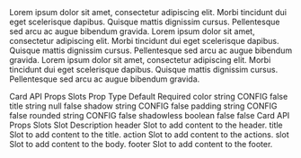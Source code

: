 <x-card>
    Lorem ipsum dolor sit amet, consectetur adipiscing elit. Morbi tincidunt dui eget scelerisque dapibus.
    Quisque mattis dignissim cursus. Pellentesque sed arcu ac augue bibendum gravida.
</x-card>
 
<x-card title="Lorem Ipsum is simply!">
    Lorem ipsum dolor sit amet, consectetur adipiscing elit. Morbi tincidunt dui eget scelerisque dapibus.
    Quisque mattis dignissim cursus. Pellentesque sed arcu ac augue bibendum gravida.
</x-card>
 
<x-card title="Lorem Ipsum is simply!" borderless>
    Lorem ipsum dolor sit amet, consectetur adipiscing elit. Morbi tincidunt dui eget scelerisque dapibus.
    Quisque mattis dignissim cursus. Pellentesque sed arcu ac augue bibendum gravida.
</x-card>

Card API
Props
Slots
Prop	Type	Default	Required
color	string	CONFIG	false
title	string	null	false
shadow	string	CONFIG	false
padding	string	CONFIG	false
rounded	string	CONFIG	false
shadowless	boolean	false	false
Card API
Props
Slots
Slot	Description
header	Slot to add content to the header.
title	Slot to add content to the title.
action	Slot to add content to the actions.
slot	Slot to add content to the body.
footer	Slot to add content to the footer.

